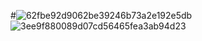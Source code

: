 #![62fbe92d9062be39246b73a2e192e5db](https://github.com/user-attachments/assets/9a50aa3b-9354-49a5-b08b-f302dbaf8fbe)![3ee9f880089d07cd56465fea3ab94d23](https://github.com/user-attachments/assets/3800fc97-e681-490d-a32b-15b890826e32)

